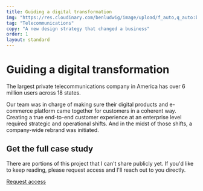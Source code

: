```yaml
---
title: Guiding a digital transformation
img: "https://res.cloudinary.com/benludwig/image/upload/f_auto,q_auto:best/v1578346045/c_preview_tzntlu.png"
tag: "Telecommunications"
copy: "A new design strategy that changed a business"
order: 1
layout: standard
---
```

<div class="page revealblock">
  <div class="type-column">
  <h1>Guiding a digital transformation</h1>
  <p>The largest private telecommunications company in America has over 6 million users across 18 states.</p>
  <p>Our team was in charge of making sure their digital products and e-commerce platform came together for customers in a coherent way. Creating a true end-to-end customer experience at an enterprise level required strategic and operational shifts. And in the midst of those shifts, a company-wide rebrand was initiated.</p>
  </div>
  <div class="locked-panel">
  <div class="locked-panel-message">
  <h2>Get the full case study</h2>
  <p>There are portions of this project that I can't share publicly yet. If you'd like to keep reading, please request access and I'll reach out to you directly.</p>
  <a class="btn" href="https://forms.gle/G7nQ6Xs62PbTVubcA" target="_blank">Request access</a>
  </div>
  </div>
</div>
